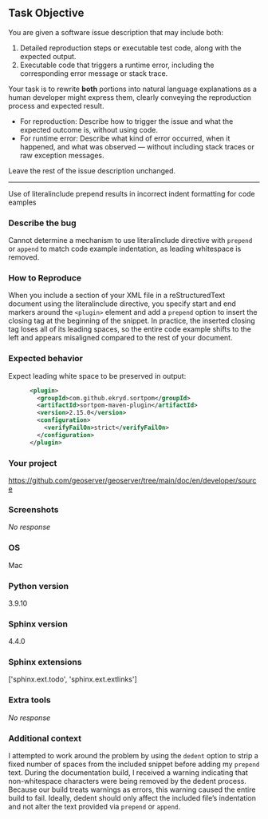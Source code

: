 ## Task Objective  
You are given a software issue description that may include both:  
1. Detailed reproduction steps or executable test code, along with the expected output.  
2. Executable code that triggers a runtime error, including the corresponding error message or stack trace.  

Your task is to rewrite **both** portions into natural language explanations as a human developer might express them, clearly conveying the reproduction process and expected result.

- For reproduction: Describe how to trigger the issue and what the expected outcome is, without using code.  
- For runtime error: Describe what kind of error occurred, when it happened, and what was observed — without including stack traces or raw exception messages.  

Leave the rest of the issue description unchanged.

---

Use of literalinclude prepend results in incorrect indent formatting for code eamples

### Describe the bug

Cannot determine a mechanism to use literalinclude directive with `prepend` or `append` to match code example indentation, as leading whitespace is removed.

### How to Reproduce

When you include a section of your XML file in a reStructuredText document using the literalinclude directive, you specify start and end markers around the `<plugin>` element and add a `prepend` option to insert the closing tag at the beginning of the snippet. In practice, the inserted closing tag loses all of its leading spaces, so the entire code example shifts to the left and appears misaligned compared to the rest of your document.

### Expected behavior

Expect leading white space to be preserved in output:

```xml
      <plugin>
        <groupId>com.github.ekryd.sortpom</groupId>
        <artifactId>sortpom-maven-plugin</artifactId>
        <version>2.15.0</version>
        <configuration>
          <verifyFailOn>strict</verifyFailOn>
        </configuration>
      </plugin>
```

### Your project

https://github.com/geoserver/geoserver/tree/main/doc/en/developer/source

### Screenshots

_No response_

### OS

Mac

### Python version

3.9.10

### Sphinx version

4.4.0

### Sphinx extensions

['sphinx.ext.todo', 'sphinx.ext.extlinks']

### Extra tools

_No response_

### Additional context

I attempted to work around the problem by using the `dedent` option to strip a fixed number of spaces from the included snippet before adding my `prepend` text. During the documentation build, I received a warning indicating that non-whitespace characters were being removed by the dedent process. Because our build treats warnings as errors, this warning caused the entire build to fail. Ideally, dedent should only affect the included file’s indentation and not alter the text provided via `prepend` or `append`.